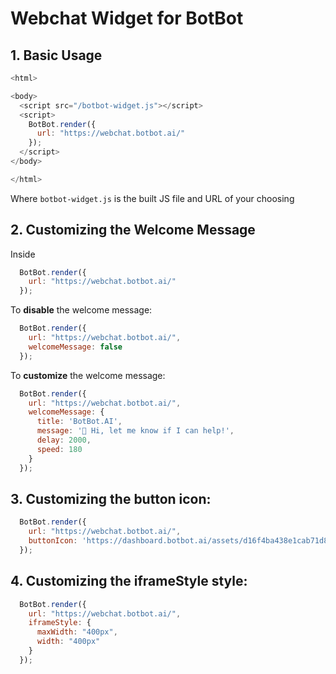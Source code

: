 # Webchat Widget for BotBot

## 1. Basic Usage

```javascript
<html>

<body>
  <script src="/botbot-widget.js"></script>
  <script>
    BotBot.render({
      url: "https://webchat.botbot.ai/"
    });
  </script>
</body>

</html>
```

Where `botbot-widget.js` is the built JS file and URL of your choosing

## 2. Customizing the Welcome Message

Inside 
```javascript
  BotBot.render({
    url: "https://webchat.botbot.ai/"
  });
```

To **disable** the welcome message:

```javascript
  BotBot.render({
    url: "https://webchat.botbot.ai/",
    welcomeMessage: false
  });
```

To **customize** the welcome message:
```javascript
  BotBot.render({
    url: "https://webchat.botbot.ai/",
    welcomeMessage: {
      title: 'BotBot.AI',
      message: '👋 Hi, let me know if I can help!',
      delay: 2000,
      speed: 180
    }
  });
```

## 3. Customizing the button icon:

```javascript
  BotBot.render({
    url: "https://webchat.botbot.ai/",
    buttonIcon: 'https://dashboard.botbot.ai/assets/d16f4ba438e1cab71d86520c31ea1a29.png'
  });
```

## 4. Customizing the iframeStyle style:
```javascript
  BotBot.render({
    url: "https://webchat.botbot.ai/",
    iframeStyle: {
      maxWidth: "400px",
      width: "400px"
    }
  });
```